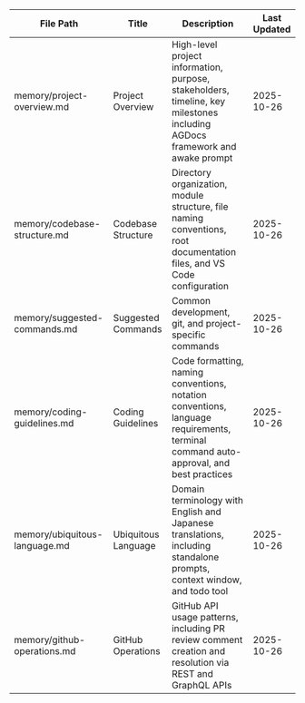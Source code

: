 | File Path | Title | Description | Last Updated |
|-----------|-------|-------------|--------------|
| memory/project-overview.md | Project Overview | High-level project information, purpose, stakeholders, timeline, key milestones including AGDocs framework and awake prompt | 2025-10-26 |
| memory/codebase-structure.md | Codebase Structure | Directory organization, module structure, file naming conventions, root documentation files, and VS Code configuration | 2025-10-26 |
| memory/suggested-commands.md | Suggested Commands | Common development, git, and project-specific commands | 2025-10-26 |
| memory/coding-guidelines.md | Coding Guidelines | Code formatting, naming conventions, notation conventions, language requirements, terminal command auto-approval, and best practices | 2025-10-26 |
| memory/ubiquitous-language.md | Ubiquitous Language | Domain terminology with English and Japanese translations, including standalone prompts, context window, and todo tool | 2025-10-26 |
| memory/github-operations.md | GitHub Operations | GitHub API usage patterns, including PR review comment creation and resolution via REST and GraphQL APIs | 2025-10-26 |
